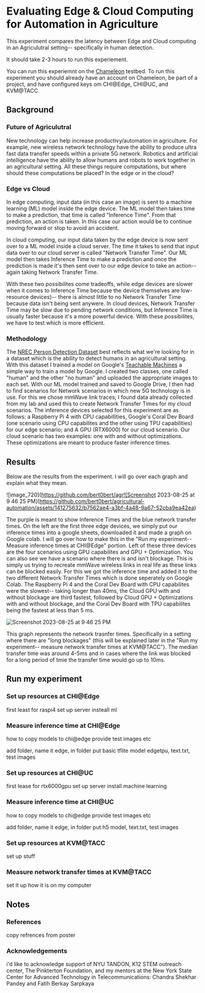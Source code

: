 # Evaluating Edge & Cloud Computing for Automation in Agriculture

This experiment compares the latency between Edge and Cloud computing in an Agriculutral setting-- specifically in human detection.

It should take 2-3 hours to run this experiement.

You can run this experiemnt on the [Chameleon](https://chameleoncloud.org/) testbed. To run this experiment you should already have an account on Chameleon, be part of a project, and have configured keys om CHI@Edge, CHI@UC, and KVM@TACC.

## Background

### Future of Agriculutral
New technology can help increase productivy/automation in agriculture. For example, new wireless network technology have the ability to produce ultra fast data transfer speeds within a private 5G network. Robotics and artificial intelligence have the ability to allow humans and robots to work together in an agricultural setting. All these things require computations, but where should these computations be placed? In the edge or in the cloud?


### Edge vs Cloud
In edge computing, input data (in this case an image) is sent to a machine learning (ML) model inside the edge device. The ML model then takes time to make a prediction, that time is called "Inference Time". From that prediction, an action is taken. In this case our action would be to continue moving forward or stop to avoid an accident. 

In cloud computing, our input data taken by the edge device is now sent over to a ML model inside a cloud server. The time it takes to send that input data over to our cloud server is called "Network Transfer Time". Our ML model then takes Inference Time to make a prediction and once the prediction is made it's then sent over to our edge device to take an action-- again taking Network Transfer Time. 

With these two possibilites come tradeoffs, while edge devices are slower when it comes to Inference Time because the device themselves are low-resource devices)-- there is almost little to no Network Transfer Time because data isn't being sent anywere. In cloud devices, Network Transfer Time may be slow due to pending network conditions, but Inference Time is usually faster because it's a more powerful device. With these possibilites, we have to test which is more efficient.


### Methodology
The [NREC Person Detection Dataset](https://www.nrec.ri.cmu.edu/solutions/agriculture/other-agriculture-projects/human-detection-and-tracking.html) best reflects what we're looking for in a dataset which is the ability to detect humans in an agricultural setting. With this dataset I trained a model on Google's [Teachable Machines](https://teachablemachine.withgoogle.com/) a simple way to train a model by Google. I created two classes, one called "human" and the other "no human" and uploaded the appropriate images to each set. With our ML model trained and saved to Google Drive, I then had to find scenarios for Network scenarios in which new 5G technology is in use. For this we chose mmWave link traces; I found data already collected from my lab and used this to create Network Transfer Times for my cloud scenarios. The inference devices selected for this experiment are as follows: a Raspberry Pi 4 with CPU capabillities, Google's Coral Dev Board (one scenario using CPU capabilites and the other using TPU capabilities) for our edge scenario; and A GPU (RTX6000) for our cloud scenario. Our cloud scenario has two examples: one with and without optimizations. These optimizations are meant to produce faster inference times. 

## Results

Below are the results from the experiment. I will go over each graph and explain what they mean. 

![image_720](https://github.com/bert0bert/agr![Screenshot 2023-08-25 at 9 46 25 PM](https://github.com/bert0bert/agricultural-automation/assets/141275632/b7562ae4-a3bf-4a48-9a67-52cba9ea42ea)

The purple is meant to show Inference Times and the blue network transfer times. On the left are the first three edge devices, we simply put our inference times into a google sheets, downloaded it and made a graph on Google colab. I will go over how to make this in the "Run my experiment-- Measure inference times at CHI@Edge" portion. Left of these three devices are the four scenarios using GPU capabilites and GPU + Optimization. You can also see we have a scenario where there is and isn't blockage. This is simply us trying to recreate mmWave wireless links in real life as these links can be blocked easily. For this we got the inference time and added it to the two different Network Transfer Times which is done seperately on Google Colab. The Raspberry Pi 4 and the Coral Dev Board with CPU capabilites were the slowest-- taking longer than 40ms, the Cloud GPU with and without blockage are third fastest, followed by Cloud GPU + Optimizations with and without blockage, and the Coral Dev Board with TPU capabilites being the fastest at less than 5 ms. 

![Screenshot 2023-08-25 at 9 46 25 PM](https://github.com/bert0bert/agricultural-automation/assets/141275632/bd7cba9e-fceb-4070-8111-8ddcdf993947)

This graph represents the network trasnfer times. Specifically in a setting where there are "long blockages" (this will be explained later in the "Run my experiment-- measure network transfer times at KVM@TACC"). The median transfer time was around 4-5ms and in cases where the link was blocked for a long period of tmie the transfer time would go up to 10ms. 

## Run my experiment

### Set up resources at CHI@Edge
first least for raspi4
set up server
insteall ml

### Measure inference time at CHI@Edge
how to copy models to chi@edge provide test images etc

add folder, name it edge, in folder put basic tflite model edgetpu, text.txt, test images

### Set up resources at CHI@UC
first lease for rtx6000gpu
set up server
install machine learning

### Measure inference time at CHI@UC

how to copy models to chi@edge provide test images etc

add folder, name it edge, in folder put h5 model, text.txt, test images

### Set up resources at KVM@TACC
set up stuff

### Measure network transfer times at KVM@TACC

set it up how it is on my computer



## Notes

### References
copy refrences from poster

### Acknowledgements
i'd like to acknowledge support of NYU TANDON, K12 STEM outreach center, The Pinkterton Foundation, and my mentors at the New York State Center for Advanced Technology in Telecommunications: Chandra Shekhar Pandey and Fatih Berkay Sarpkaya
